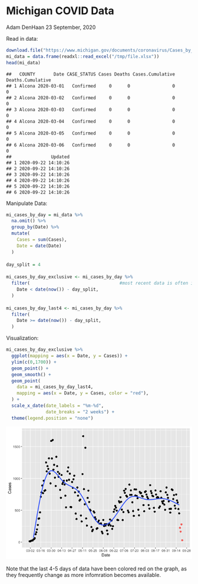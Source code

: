 Michigan COVID Data
================
Adam DenHaan
23 September, 2020

Read in data:

``` r
download.file("https://www.michigan.gov/documents/coronavirus/Cases_by_County_and_Date_2020-09-22_703063_7.xlsx", destfile = "/tmp/file.xlsx")
mi_data = data.frame(readxl::read_excel("/tmp/file.xlsx"))
head(mi_data)
```

    ##   COUNTY       Date CASE_STATUS Cases Deaths Cases.Cumulative Deaths.Cumulative
    ## 1 Alcona 2020-03-01   Confirmed     0      0                0                 0
    ## 2 Alcona 2020-03-02   Confirmed     0      0                0                 0
    ## 3 Alcona 2020-03-03   Confirmed     0      0                0                 0
    ## 4 Alcona 2020-03-04   Confirmed     0      0                0                 0
    ## 5 Alcona 2020-03-05   Confirmed     0      0                0                 0
    ## 6 Alcona 2020-03-06   Confirmed     0      0                0                 0
    ##               Updated
    ## 1 2020-09-22 14:10:26
    ## 2 2020-09-22 14:10:26
    ## 3 2020-09-22 14:10:26
    ## 4 2020-09-22 14:10:26
    ## 5 2020-09-22 14:10:26
    ## 6 2020-09-22 14:10:26

Manipulate Data:

``` r
mi_cases_by_day = mi_data %>% 
  na.omit() %>%
  group_by(Date) %>%
  mutate(
    Cases = sum(Cases),
    Date = date(Date)
  ) 

day_split = 4

mi_cases_by_day_exclusive <- mi_cases_by_day %>%
  filter(                                  #most recent data is often inaccurate and revised
    Date < date(now()) - day_split,
  )

mi_cases_by_day_last4 <- mi_cases_by_day %>%
  filter(                         
    Date >= date(now()) - day_split,
  )
```

Visualization:

``` r
mi_cases_by_day_exclusive %>%
  ggplot(mapping = aes(x = Date, y = Cases)) +
  ylim(c(0,1700)) +
  geom_point() + 
  geom_smooth() +
  geom_point(
    data = mi_cases_by_day_last4,
    mapping = aes(x = Date, y = Cases, color = "red"),
  ) +
  scale_x_date(date_labels = "%m-%d",
               date_breaks = "2 weeks") + 
  theme(legend.position = "none")
```

![](MiCorona_files/figure-gfm/unnamed-chunk-3-1.png)<!-- -->

Note that the last 4-5 days of data have been colored red on the graph,
as they frequently change as more infomration becomes available.
